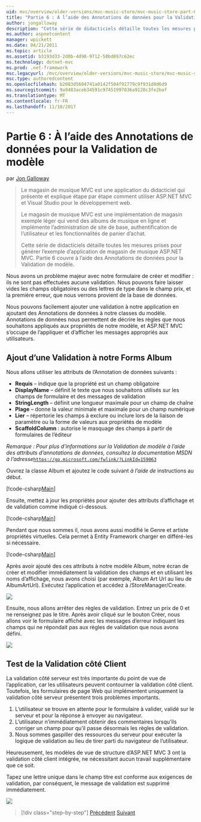 ```yaml
---
uid: mvc/overview/older-versions/mvc-music-store/mvc-music-store-part-6
title: "Partie 6 : À l’aide des Annotations de données pour la Validation de modèle | Documents Microsoft"
author: jongalloway
description: "Cette série de didacticiels détaille toutes les mesures prises pour générer l’exemple d’application de magasin de musique ASP.NET MVC. Partie 6 traite à l’aide des Annotations de données pour le modèle V..."
ms.author: aspnetcontent
manager: wpickett
ms.date: 04/21/2011
ms.topic: article
ms.assetid: b3193d33-2d0b-4d98-9712-58bd897c62ec
ms.technology: dotnet-mvc
ms.prod: .net-framework
msc.legacyurl: /mvc/overview/older-versions/mvc-music-store/mvc-music-store-part-6
msc.type: authoredcontent
ms.openlocfilehash: b2083d5604741a0142f504f92779c9f931d0d6d9
ms.sourcegitcommit: 9a9483aceb34591c97451997036a9120c3fe2baf
ms.translationtype: MT
ms.contentlocale: fr-FR
ms.lasthandoff: 11/10/2017
---
```

<a name="part-6-using-data-annotations-for-model-validation"></a>Partie 6 : À l’aide des Annotations de données pour la Validation de modèle
====================
par [Jon Galloway](https://github.com/jongalloway)

> Le magasin de musique MVC est une application du didacticiel qui présente et explique étape par étape comment utiliser ASP.NET MVC et Visual Studio pour le développement web.  
>   
> Le magasin de musique MVC est une implémentation de magasin exemple léger qui vend des albums de musique en ligne et implémente l’administration de site de base, authentification de l’utilisateur et les fonctionnalités de panier d’achat.  
>   
> Cette série de didacticiels détaille toutes les mesures prises pour générer l’exemple d’application de magasin de musique ASP.NET MVC. Partie 6 couvre à l’aide des Annotations de données pour la Validation de modèle.


Nous avons un problème majeur avec notre formulaire de créer et modifier : ils ne sont pas effectuées aucune validation. Nous pouvons faire laisser vides les champs obligatoires ou des lettres de type dans le champ prix, et la première erreur, que nous verrons provient de la base de données.

Nous pouvons facilement ajouter une validation à notre application en ajoutant des Annotations de données à notre classes du modèle. Annotations de données nous permettent de décrire les règles que nous souhaitons appliqués aux propriétés de notre modèle, et ASP.NET MVC s’occupe de l’appliquer et d’afficher les messages appropriés aux utilisateurs.

## <a name="adding-validation-to-our-album-forms"></a>Ajout d’une Validation à notre Forms Album

Nous allons utiliser les attributs de l’Annotation de données suivants :

- **Requis** – indique que la propriété est un champ obligatoire
- **DisplayName** – définit le texte que nous souhaitons utilisés sur les champs de formulaire et des messages de validation
- **StringLength** – définit une longueur maximale pour un champ de chaîne
- **Plage** – donne la valeur minimale et maximale pour un champ numérique
- **Lier** – répertorie les champs à exclure ou inclure lors de la liaison de paramètre ou la forme de valeurs aux propriétés de modèle
- **ScaffoldColumn** : autorise le masquage des champs à partir de formulaires de l’éditeur

*Remarque : Pour plus d’informations sur la Validation de modèle à l’aide des attributs d’annotations de données, consultez la documentation MSDN à l’adresse*[`https://go.microsoft.com/fwlink/?LinkId=159063`](https://go.microsoft.com/fwlink/?LinkId=159063)

Ouvrez la classe Album et ajoutez le code suivant *à l’aide de* instructions au début.

[!code-csharp[Main](mvc-music-store-part-6/samples/sample1.cs)]

Ensuite, mettez à jour les propriétés pour ajouter des attributs d’affichage et de validation comme indiqué ci-dessous.

[!code-csharp[Main](mvc-music-store-part-6/samples/sample2.cs)]

Pendant que nous sommes il, nous avons aussi modifié le Genre et artiste propriétés virtuelles. Cela permet à Entity Framework charger en différé-les si nécessaire.

[!code-csharp[Main](mvc-music-store-part-6/samples/sample3.cs)]

Après avoir ajouté des ces attributs à notre modèle Album, notre écran de créer et modifier immédiatement la validation des champs et en utilisant les noms d’affichage, nous avons choisi (par exemple, Album Art Url au lieu de AlbumArtUrl). Exécutez l’application et accédez à /StoreManager/Create.

![](mvc-music-store-part-6/_static/image1.png)

Ensuite, nous allons arrêter des règles de validation. Entrez un prix de 0 et ne renseignez pas le titre. Après avoir cliqué sur le bouton Créer, nous allons voir le formulaire affiché avec les messages d’erreur indiquant les champs qui ne répondait pas aux règles de validation que nous avons défini.

![](mvc-music-store-part-6/_static/image2.png)

## <a name="testing-the-client-side-validation"></a>Test de la Validation côté Client

La validation côté serveur est très importante du point de vue de l’application, car les utilisateurs peuvent contourner la validation côté client. Toutefois, les formulaires de page Web qui implémentent uniquement la validation côté serveur présentent trois problèmes importants.

1. L’utilisateur se trouve en attente pour le formulaire à valider, validé sur le serveur et pour la réponse à envoyer au navigateur.
2. L’utilisateur n’immédiatement obtenir des commentaires lorsqu’ils corriger un champ pour qu’il passe désormais les règles de validation.
3. Nous sommes gaspiller des ressources du serveur pour exécuter la logique de validation au lieu de tirer parti du navigateur de l’utilisateur.

Heureusement, les modèles de vue de structure d’ASP.NET MVC 3 ont la validation côté client intégrée, ne nécessitant aucun travail supplémentaire que ce soit.

Tapez une lettre unique dans le champ titre est conforme aux exigences de validation, par conséquent, le message de validation est supprimé immédiatement.

![](mvc-music-store-part-6/_static/image3.png)


>[!div class="step-by-step"]
[Précédent](mvc-music-store-part-5.md)
[Suivant](mvc-music-store-part-7.md)

